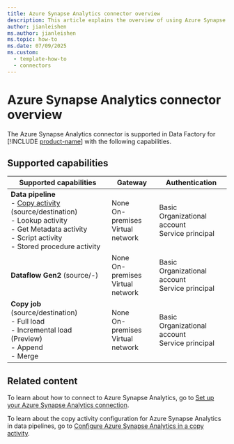 ```yaml
---
title: Azure Synapse Analytics connector overview
description: This article explains the overview of using Azure Synapse Analytics.
author: jianleishen
ms.author: jianleishen
ms.topic: how-to
ms.date: 07/09/2025
ms.custom:
  - template-how-to
  - connectors
---
```


# Azure Synapse Analytics connector overview

The Azure Synapse Analytics connector is supported in Data Factory for [!INCLUDE [product-name](../includes/product-name.md)] with the following capabilities.

## Supported capabilities

| Supported capabilities                                                                 | Gateway                        | Authentication   |
|----------------------------------------------------------------------------------------|--------------------------------|------------------|
| **Data pipeline** <br>- [Copy activity](connector-azure-synapse-analytics-copy-activity.md) (source/destination)<br>- Lookup activity<br>- Get Metadata activity<br>- Script activity<br>- Stored procedure activity | None<br> On-premises<br> Virtual network | Basic<br> Organizational account<br> Service principal |
| **Dataflow Gen2** (source/-)                                                           | None<br> On-premises<br> Virtual network | Basic<br> Organizational account<br> Service principal |
| **Copy job** (source/destination) <br>- Full load<br>- Incremental load (Preview)<br>- Append<br>- Merge | None<br> On-premises<br> Virtual network | Basic<br> Organizational account<br> Service principal |


## Related content

To learn about how to connect to Azure Synapse Analytics, go to [Set up your Azure Synapse Analytics connection](connector-azure-synapse-analytics.md).

To learn about the copy activity configuration for Azure Synapse Analytics in data pipelines, go to [Configure Azure Synapse Analytics in a copy activity](connector-azure-synapse-analytics-copy-activity.md).
